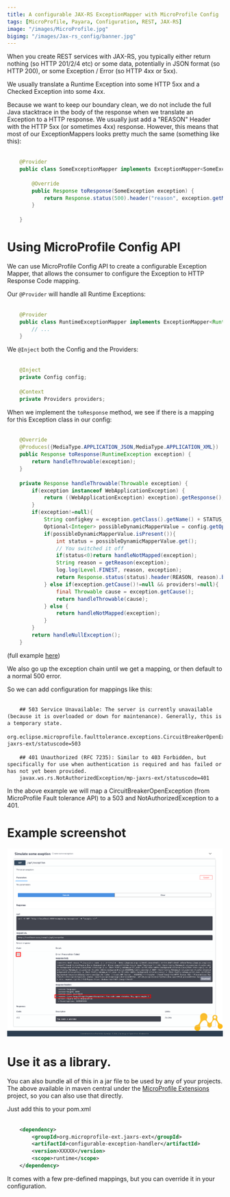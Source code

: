 ```yaml
---
title: A configurable JAX-RS ExceptionMapper with MicroProfile Config
tags: [MicroProfile, Payara, Configuration, REST, JAX-RS]
image: "/images/MicroProfile.jpg"
bigimg: "/images/Jax-rs_config/banner.jpg"
---
```


When you create REST services with JAX-RS, you typically either return nothing (so HTTP 201/2/4 etc) or some data, potentially in JSON format (so HTTP 200), or some Exception / Error (so HTTP 4xx or 5xx).

We usually translate a Runtime Exception into some HTTP 5xx and a Checked Exception into some 4xx.

Because we want to keep our boundary clean, we do not include the full Java stacktrace in the body of the response when we translate an Exception to a HTTP response. 
We usually just add a "REASON" Header with the HTTP 5xx (or sometimes 4xx) response. However, this means that most of our ExceptionMappers looks pretty much the same (something like this):

```java

    @Provider
    public class SomeExceptionMapper implements ExceptionMapper<SomeException> {

        @Override
        public Response toResponse(SomeException exception) {
            return Response.status(500).header("reason", exception.getMessage()).build();
        }

    }
```

# Using MicroProfile Config API 

We can use MicroProfile Config API to create a configurable Exception Mapper, that allows the consumer to configure the Exception to HTTP Response Code mapping.

Our ```@Provider``` will handle all Runtime Exceptions:

```java

    @Provider
    public class RuntimeExceptionMapper implements ExceptionMapper<RuntimeException> {
        // ...
    }
```

We ```@Inject``` both the Config and the Providers:

```java

    @Inject
    private Config config;
    
    @Context 
    private Providers providers;
```

When we implement the ```toResponse``` method, we see if there is a mapping for this Exception class in our config:

```java

    @Override
    @Produces({MediaType.APPLICATION_JSON,MediaType.APPLICATION_XML})
    public Response toResponse(RuntimeException exception) {
        return handleThrowable(exception);
    }
    
    private Response handleThrowable(Throwable exception) {
        if(exception instanceof WebApplicationException) {
            return ((WebApplicationException) exception).getResponse();
        }
        if(exception!=null){
            String configkey = exception.getClass().getName() + STATUS_CODE_KEY;
            Optional<Integer> possibleDynamicMapperValue = config.getOptionalValue(configkey,Integer.class);
            if(possibleDynamicMapperValue.isPresent()){
                int status = possibleDynamicMapperValue.get();
                // You switched it off
                if(status<0)return handleNotMapped(exception);
                String reason = getReason(exception);
                log.log(Level.FINEST, reason, exception);
                return Response.status(status).header(REASON, reason).build();
            } else if(exception.getCause()!=null && providers!=null){
                final Throwable cause = exception.getCause();
                return handleThrowable(cause);
            } else {
                return handleNotMapped(exception);
            }
        }
        return handleNullException();
    }
```

(full example [here](https://github.com/microprofile-extensions/jaxrs-ext/blob/master/configurable-exception-handler/src/main/java/org/microprofileext/jaxrs/exceptionhandler/RuntimeExceptionMapper.java))

We also go up the exception chain until we get a mapping, or then default to a normal 500 error.

So we can add configuration for mappings like this:

```

    ## 503 Service Unavailable: The server is currently unavailable (because it is overloaded or down for maintenance). Generally, this is a temporary state.
    org.eclipse.microprofile.faulttolerance.exceptions.CircuitBreakerOpenException/mp-jaxrs-ext/statuscode=503
    
    ## 401 Unauthorized (RFC 7235): Similar to 403 Forbidden, but specifically for use when authentication is required and has failed or has not yet been provided.
    javax.ws.rs.NotAuthorizedException/mp-jaxrs-ext/statuscode=401

```

In the above example we will map a CircuitBreakerOpenException (from MicroProfile Fault tolerance API) to a 503 and NotAuthorizedException to a 401.

# Example screenshot

![](/images/Jax-rs_config/jaxrs-ext.png)

# Use it as a library.

You can also bundle all of this in a jar file to be used by any of your projects. The above available in maven central under the [MicroProfile Extensions](https://www.microprofile-ext.org) project, so you can also use that directly.

Just add this to your pom.xml

```xml
    
    <dependency>
        <groupId>org.microprofile-ext.jaxrs-ext</groupId>
        <artifactId>configurable-exception-handler</artifactId>
        <version>XXXXX</version>
        <scope>runtime</scope>
    </dependency>

```

It comes with a few pre-defined mappings, but you can override it in your configuration.